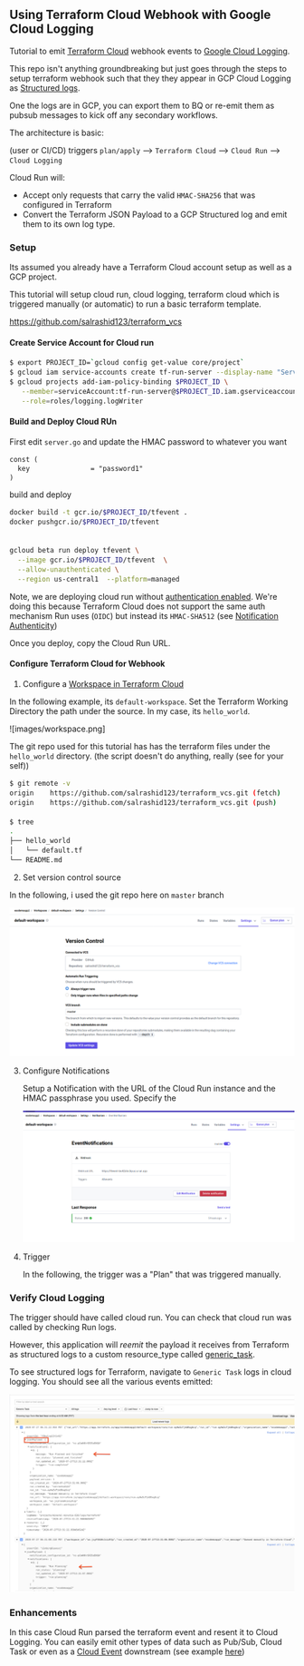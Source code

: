 ## Using Terraform Cloud Webhook with Google Cloud Logging

Tutorial to emit [Terraform Cloud](https://www.terraform.io/docs/cloud/index.html) webhook events to [Google Cloud Logging](https://cloud.google.com/logging/docs).

This repo isn't anything groundbreaking but just goes through the steps to setup terraform webhook such that they they appear in GCP Cloud Logging as [Structured logs](https://cloud.google.com/logging/docs/structured-logging).

One the logs are in GCP, you can export them to BQ or re-emit them as pubsub messages to kick off any secondary workflows.

The architecture is basic:

(user or CI/CD) triggers `plan/apply` --> `Terraform Cloud` --> `Cloud Run` --> `Cloud Logging`

Cloud Run will:
* Accept only requests that carry the valid `HMAC-SHA256` that was configured in Terraform
* Convert the Terraform JSON Payload to a GCP Structured log and emit them to its own log type.


### Setup

Its assumed you already have a Terraform Cloud account setup as well as a GCP project.

This tutorial will setup cloud run, cloud logging, terraform cloud which is triggered manually (or automatic) to run a basic terraform template.

https://github.com/salrashid123/terraform_vcs

#### Create Service Account for Cloud run

```bash
$ export PROJECT_ID=`gcloud config get-value core/project`
$ gcloud iam service-accounts create tf-run-server --display-name "Service Account for Cloud Run"
$ gcloud projects add-iam-policy-binding $PROJECT_ID \
   --member=serviceAccount:tf-run-server@$PROJECT_ID.iam.gserviceaccount.com \
   --role=roles/logging.logWriter
```

#### Build and Deploy Cloud RUn

First edit `server.go` and update the HMAC password to whatever you want

```golang
const (
  key               = "password1"
)
```

build and deploy

```bash
docker build -t gcr.io/$PROJECT_ID/tfevent .
docker pushgcr.io/$PROJECT_ID/tfevent


gcloud beta run deploy tfevent \
  --image gcr.io/$PROJECT_ID/tfevent  \
  --allow-unauthenticated \
  --region us-central1  --platform=managed 
```

Note, we are deploying cloud run without [authentication enabled](https://cloud.google.com/run/docs/authenticating/overview).  We're doing this because Terraform Cloud does not support the same auth mechanism Run uses (`OIDC`) but instead its `HMAC-SHA512` (see [Notification Authenticity](https://www.terraform.io/docs/cloud/api/notification-configurations.html#notification-authenticity))

Once you deploy, copy the Cloud Run URL.

#### Configure Terraform Cloud for Webhook

1. Configure a [Workspace in Terraform Cloud](https://www.terraform.io/docs/cloud/workspaces/index.html)
  
  In the following example, its `default-workspace`.  Set the Terraform Working Directory the path under the source.  In my case, its `hello_world`.

  ![images/workspace.png]

  The git repo used for this tutorial has has the terraform files under the `hello_world` directory.  (the script doesn't do anything, really (see for your self))
  ```bash
  $ git remote -v
  origin	https://github.com/salrashid123/terraform_vcs.git (fetch)
  origin	https://github.com/salrashid123/terraform_vcs.git (push)

  $ tree
  .
  ├── hello_world
  │   └── default.tf
  └── README.md
  ```

2. Set version control source
  
  In the following, i used the git repo here on `master` branch

  ![images/version.png](images/version.png)

3. Configure Notifications

   Setup a Notification with the URL of the Cloud Run instance and the HMAC passphrase you used.
   Specify the 

   ![images/notifications.png](images/notifications.png)


4. Trigger

   In the following, the trigger was a "Plan" that was triggered manually.
    


### Verify Cloud Logging  

The trigger should have called cloud run.  You can check that cloud run was called by checking Run logs.

However, this application will *reemit* the payload it receives from Terraform as structured logs to a custom resource_type called [generic_task](https://cloud.google.com/monitoring/api/resources#tag_generic_task).

To see structured logs for Terraform, navigate to `Generic Task` logs in cloud logging.  You should see all the various events emitted:

![images/generic_task.png](images/generic_task.png)


### Enhancements

In this case Cloud Run parsed the terraform event and resent it to Cloud Logging.  You can easily emit other types of data such as Pub/Sub, Cloud Task or even as a [Cloud Event](https://cloudevents.io/) downstream (see example [here](https://gist.github.com/salrashid123/92adfda447f3c023efdaf6c320603aa1#file-main-go-L69))




